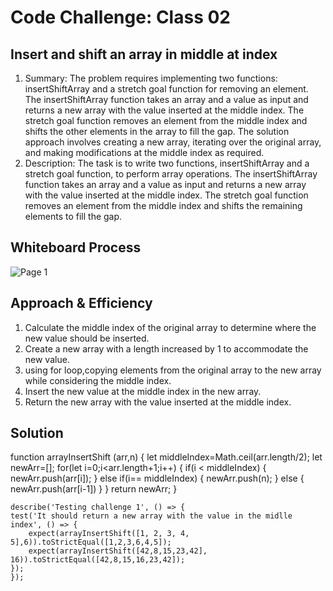 # Code Challenge: Class 02
## Insert and shift an array in middle at index
 1.   Summary:
                The problem requires implementing two functions: insertShiftArray and a stretch goal function for removing an element. The insertShiftArray function takes an array and a value as input and returns a new array with the value inserted at the middle index. The stretch goal function removes an element from the middle index and shifts the other elements in the array to fill the gap. The solution approach involves creating a new array, iterating over the original array, and making modifications at the middle index as required.
2. Description:
                The task is to write two functions, insertShiftArray and a stretch goal function, to perform array operations. The insertShiftArray function takes an array and a value as input and returns a new array with the value inserted at the middle index. The stretch goal function removes an element from the middle index and shifts the remaining elements to fill the gap.

## Whiteboard Process
![Page 1](https://i.ibb.co/m4NvyYV/Shift-Array.jpg)

## Approach & Efficiency
1. Calculate the middle index of the original array to determine where the new value should be inserted.
2. Create a new array with a length increased by 1 to accommodate the new value.
3. using for loop,copying elements from the original array to the new array while considering the middle index.
4. Insert the new value at the middle index in the new array.
5. Return the new array with the value inserted at the middle index.

## Solution
   function arrayInsertShift (arr,n)
{
    let middleIndex=Math.ceil(arr.length/2);
    let newArr=[];
    for(let i=0;i<arr.length+1;i++)
    {
        if(i < middleIndex)
        {
            newArr.push(arr[i]);
        }
        else if(i== middleIndex)
        {
           newArr.push(n);
        }
        else
        {
            newArr.push(arr[i-1])
        }
    }
    return newArr;
}

    describe('Testing challenge 1', () => {
    test('It should return a new array with the value in the midlle index', () => {
        expect(arrayInsertShift([1, 2, 3, 4, 5],6)).toStrictEqual([1,2,3,6,4,5]);
        expect(arrayInsertShift([42,8,15,23,42], 16)).toStrictEqual([42,8,15,16,23,42]);
    });
    });

